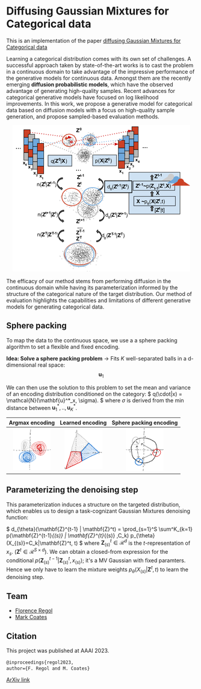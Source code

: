 # Diffusing Gaussian Mixtures for Categorical data
This is an implementation of the paper [diffusing Gaussian Mixtures for Categorical data](https://arxiv.org/abs/2106.0606)

Learning a categorical distribution comes with its own set of challenges. A successful approach taken by state-of-the-art works is to cast the problem in a continuous domain to take advantage of the impressive performance of the generative models for continuous data. Amongst them are the recently emerging <b>diffusion probabilistic models</b>, which have the observed advantage of generating high-quality samples. Recent advances for categorical generative models have focused on log likelihood improvements. In this work, we propose a generative model for categorical data based on diffusion models with a focus on high-quality sample generation, and propose sampled-based evaluation methods. 

<p align="center">
<img src="/img/overview.png"/>
</p>
The efficacy of our method stems from performing diffusion in the continuous domain while having its parameterization informed by the structure of the categorical nature of the target distribution. Our method of evaluation highlights the capabilities and limitations of different generative models for generating categorical data. 

## Sphere packing 
To map the data to the continuous space, we use a a sphere packing algorithm to set a flexible and fixed encoding.

<b>Idea: Solve a sphere packing problem</b> $\rightarrow$ Fits  $K$ well-separated balls in a d-dimensional real space:
$$
\mathbf{u}_1
$$

We can then use the solution to this problem to set the mean and variance of an encoding distribution conditioned on the category: 
$
q(\cdot|x)  = \mathcal{N}(\mathbf{u}^*_x, \sigma).
$ where  $\sigma$ is derived from the min distance between $\mathbf{u}^*_1 ,.., \mathbf{u}^*_K$. 

Argmax encoding            |  Learned encoding |  Sphere packing encoding
:-------------------------:|:-------------------------: |:-------------------------:
<img src="/img/argmax.png" width="100"/>  |   <img src="/img/learned.png" width="100"/> |   <img src="/img/sphere.png" width="100"/> 

## Parameterizing the denoising step
This parameterization induces a structure on the targeted distribution, which enables us to design a task-cognizant Gaussian Mixtures denoising function:


$
d_{\theta}(\mathbf{Z}^{t-1} | \mathbf{Z}^t) =
  \prod_{s=1}^S \sum^K_{k=1}  p(\mathbf{Z}^{t-1}_{(s)} | \mathbf{Z}^{t}_{(s)} ,C_k)  p_{\theta}(X_{(s)}=C_k|\mathbf{Z}^t, t)
$
 where $\mathbf{Z}^t_{(s)} \in \mathcal{R}^d$ is the $t$-representation of $x_s$. ($\mathbf{Z}^t \in \mathcal{R}^{S\times d}$). We can obtain 
a closed-from expression for the conditional $p(\mathbf{Z}^{t-1}_{(s)} | \mathbf{Z}^{t}_{(s)} , x_{(s)})$; it's a MV Gaussian with fixed paramters. Hence we only have to learn the  mixture weights $p_{\theta}(X_{(s)}|\mathbf{Z}^t, t)$ to learn the denoising step.



## Team
* [Florence Regol](/docs/members/flo)
* [Mark Coates](/docs/members/mark.md)

## Citation

This project was published at AAAI 2023.

```
@inproceedings{regol2023, 
author={F. Regol and M. Coates}
```

[ArXiv link](https://arxiv.org/abs/2106.0606)
